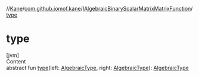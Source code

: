 //[Kane](../../index.md)/[com.github.jomof.kane](../index.md)/[IAlgebraicBinaryScalarMatrixMatrixFunction](index.md)/[type](type.md)



# type  
[jvm]  
Content  
abstract fun [type](type.md)(left: [AlgebraicType](../../com.github.jomof.kane.impl.types/-algebraic-type/index.md), right: [AlgebraicType](../../com.github.jomof.kane.impl.types/-algebraic-type/index.md)): [AlgebraicType](../../com.github.jomof.kane.impl.types/-algebraic-type/index.md)  



